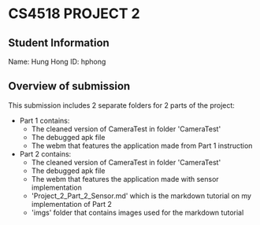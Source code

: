 # CS4518 PROJECT 2
## Student Information
Name: Hung Hong
ID: hphong

## Overview of submission
This submission includes 2 separate folders for 2 parts of the project:
- Part 1 contains:
	- The cleaned version of CameraTest in folder 'CameraTest'
	- The debugged apk file
	- The webm that features the application made from Part 1 instruction
- Part 2 contains:
	- The cleaned version of CameraTest in folder 'CameraTest' 
	- The debugged apk file
	- The webm that features the application made with sensor implementation
	- 'Project_2_Part_2_Sensor.md' which is the markdown tutorial on my implementation of Part 2
	- 'imgs' folder that contains images used for the markdown tutorial